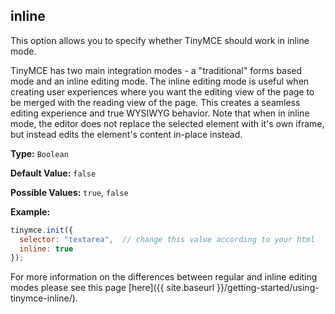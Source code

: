 
## inline

This option allows you to specify whether TinyMCE should work in inline mode.

TinyMCE has two main integration modes - a "traditional" forms based mode and an inline editing mode. The inline editing mode is useful when creating user experiences where you want the editing view of the page to be merged with the reading view of the page. This creates a seamless editing experience and true WYSIWYG behavior. Note that when in inline mode, the editor does not replace the selected element with it's own iframe, but instead edits the element's content in-place instead.

**Type:** `Boolean`

**Default Value:** `false`

**Possible Values:** `true`, `false`

**Example:**

```js
tinymce.init({
  selector: "textarea",  // change this value according to your html
  inline: true
});
```

For more information on the differences between regular and inline editing modes please see this page [here]({{ site.baseurl }}/getting-started/using-tinymce-inline/).
